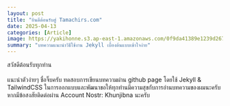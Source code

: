 ```yaml
---
layout: post
title: "ยินดีต้อนรับสู่ Tamachirs.com"
date: 2025-04-13
categories: [Article]
image: https://yakihonne.s3.ap-east-1.amazonaws.com/0f9da41389e1239d267c43105ecfc92273079e80c2d4b09e1d1e172701bd07d7/files/1744208311595-YAKIHONNES3.jpg
summary: "บทความแนะนำวิธีใช้งาน Jekyll เบื้องต้นแบบเข้าใจง่าย"
---
```



สวัสดีต้อนรับทุกท่าน
<br><br>
แนะนำตัวง่ายๆ ชื่อจิ๊บครับ ทดสอบการเขียนบทความผ่าน github page โดยใช้ Jekyll & TailwindCSS ในการออกแบบและพัฒนาขอให้ทุกท่านมีความสุขกับการอ่านบทความของผมนะครับ หากมีข้อสงสัยติดต่อผ่าน Account Nostr: Khunjibna นะครับ




